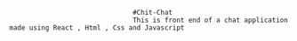                                    #Chit-Chat
                                   This is front end of a chat application made using React , Html , Css and Javascript
